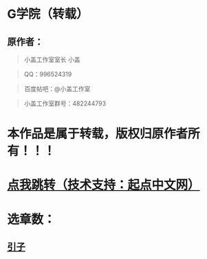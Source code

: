 # G学院（转载）

## 原作者：
>小盖工作室室长 小盖

>QQ：996524319

>百度帖吧：@小盖工作室

>小盖工作室群号：482244793

# 本作品是属于转载，版权归原作者所有！！！

# [点我跳转（技术支持：起点中文网）](https://book.qidian.com/info/1010528882)

# 选章数：

## [引子](a2791595978.github.io/yinzi)
